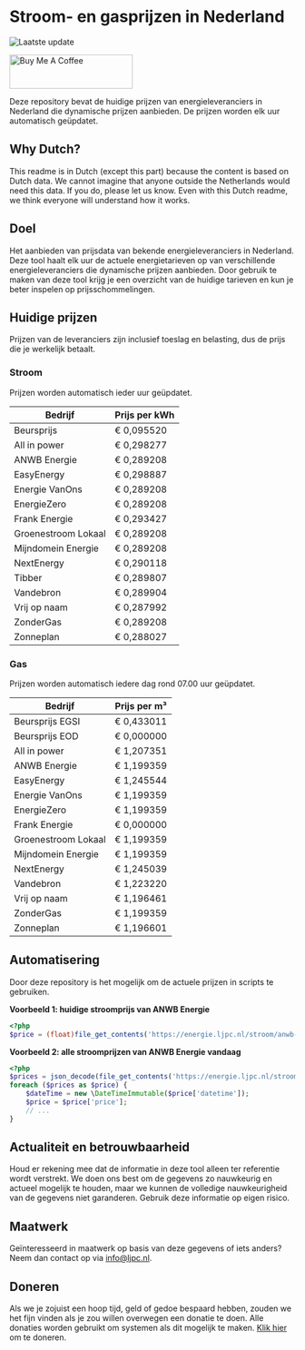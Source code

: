 # Stroom- en gasprijzen in Nederland

![Laatste update](https://img.shields.io/badge/laatste%20update-2023--09--26%2011%3A00%20CET-brightgreen)

<a href="https://www.buymeacoffee.com/Lars-" target="_blank"><img src="https://cdn.buymeacoffee.com/buttons/v2/default-orange.png" alt="Buy Me A Coffee" height="60" style="height: 60px !important;width: 217px !important;" ></a>

Deze repository bevat de huidige prijzen van energieleveranciers in Nederland die dynamische prijzen aanbieden. De prijzen worden elk uur automatisch geüpdatet.

## Why Dutch?

This readme is in Dutch (except this part) because the content is based on Dutch data. We cannot imagine that anyone outside the Netherlands would need this data. If you do, please let us know. Even with this Dutch readme, we think
everyone will understand how it works.

## Doel

Het aanbieden van prijsdata van bekende energieleveranciers in Nederland. Deze tool haalt elk uur de actuele energietarieven op van verschillende energieleveranciers die dynamische prijzen aanbieden. Door gebruik te maken van deze tool
krijg je een overzicht van de huidige tarieven en kun je beter inspelen op prijsschommelingen.

## Huidige prijzen

Prijzen van de leveranciers zijn inclusief toeslag en belasting, dus de prijs die je werkelijk betaalt.

### Stroom

Prijzen worden automatisch ieder uur geüpdatet.

 Bedrijf | Prijs per kWh 
---------|---------------
Beursprijs | € 0,095520
All in power | € 0,298277
ANWB Energie | € 0,289208
EasyEnergy | € 0,298887
Energie VanOns | € 0,289208
EnergieZero | € 0,289208
Frank Energie | € 0,293427
Groenestroom Lokaal | € 0,289208
Mijndomein Energie | € 0,289208
NextEnergy | € 0,290118
Tibber | € 0,289807
Vandebron | € 0,289904
Vrij op naam | € 0,287992
ZonderGas | € 0,289208
Zonneplan | € 0,288027


### Gas

Prijzen worden automatisch iedere dag rond 07.00 uur geüpdatet.

 Bedrijf | Prijs per m³ 
---------|--------------
Beursprijs EGSI | € 0,433011
Beursprijs EOD | € 0,000000
All in power | € 1,207351
ANWB Energie | € 1,199359
EasyEnergy | € 1,245544
Energie VanOns | € 1,199359
EnergieZero | € 1,199359
Frank Energie | € 0,000000
Groenestroom Lokaal | € 1,199359
Mijndomein Energie | € 1,199359
NextEnergy | € 1,245039
Vandebron | € 1,223220
Vrij op naam | € 1,196461
ZonderGas | € 1,199359
Zonneplan | € 1,196601


## Automatisering

Door deze repository is het mogelijk om de actuele prijzen in scripts te gebruiken.

**Voorbeeld 1: huidige stroomprijs van ANWB Energie**

```php
<?php
$price = (float)file_get_contents('https://energie.ljpc.nl/stroom/anwb-energie-nu.txt');

```

**Voorbeeld 2: alle stroomprijzen van ANWB Energie vandaag**

```php
<?php
$prices = json_decode(file_get_contents('https://energie.ljpc.nl/stroom/all-in-power-vandaag.json'),true);
foreach ($prices as $price) {
    $dateTime = new \DateTimeImmutable($price['datetime']);
    $price = $price['price'];
    // ...
}
```

## Actualiteit en betrouwbaarheid

Houd er rekening mee dat de informatie in deze tool alleen ter referentie wordt verstrekt. We doen ons best om de gegevens zo nauwkeurig en actueel mogelijk te houden, maar we kunnen de volledige nauwkeurigheid van de gegevens niet
garanderen. Gebruik deze informatie op eigen risico.

## Maatwerk

Geïnteresseerd in maatwerk op basis van deze gegevens of iets anders? Neem dan contact op
via [info@ljpc.nl](mailto:info@ljpc.nl?subject=Energie%20prijzen).

## Doneren

Als we je zojuist een hoop tijd, geld of gedoe bespaard hebben, zouden we het fijn vinden als je zou willen overwegen een
donatie te doen. Alle donaties worden gebruikt om systemen als dit mogelijk te
maken. [Klik hier](https://www.buymeacoffee.com/Lars-) om te doneren.

